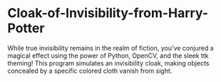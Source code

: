 # Cloak-of-Invisibility-from-Harry-Potter
While true invisibility remains in the realm of fiction, you've conjured a magical effect using the power of Python, OpenCV, and the sleek ttk theming! This program simulates an invisibility cloak, making objects concealed by a specific colored cloth vanish from sight.
